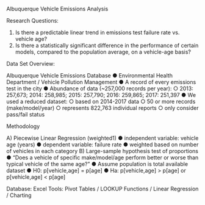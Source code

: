 Albuquerque Vehicle Emissions Analysis

Research Questions:

   1)	Is there a predictable linear trend in emissions test failure rate vs. vehicle age?
   2)	Is there a statistically significant difference in the performance of certain models, compared to the population average, on a vehicle-age basis?

Data Set Overview:

Albuquerque Vehicle Emissions Database
  ●	Environmental Health Department / Vehicle Pollution Management 
  ●	A record of every emissions test in the city
  ●	Abundance of data (~257,000 records per year):
    ○	2013: 257,673;  2014: 258,985;  2015: 257,790;  2016: 259,865;  2017: 251,397 
  ●	We used a reduced dataset:
    ○	based on 2014-2017 data
    ○	50 or more records (make/model/year)
    ○	represents 822,763 individual reports
    ○	only consider pass/fail status

Methodology

A) Piecewise Linear Regression (weighted1)
  ●	independent variable: vehicle age (years)
  ●	dependent variable: failure rate
  ●	weighted based on number of vehicles in each category
B) Large-sample hypothesis test of proportions
  ●	“Does a vehicle of specific make/model/age perform better or worse than typical vehicle of the same age?”
  ●	Assume population is total available dataset
  ●	H0: p[vehicle,age] = p[age]
  ●	Ha: p[vehicle,age] > p[age] or p[vehicle,age] < p[age]


Database: Excel
Tools: Pivot Tables / LOOKUP Functions / Linear Regression / Charting
